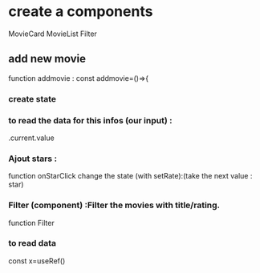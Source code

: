 # create a components 

MovieCard
MovieList
Filter 

## add new movie 

function addmovie :
    const addmovie=()=>{

### 


###  create state



### to read the data for this infos (our input) : 

.current.value

### Ajout stars :
function onStarClick change the state (with setRate):(take the next value  : star)



### Filter (component) :Filter the movies with title/rating.

function Filter

### to read data 

 const x=useRef()
